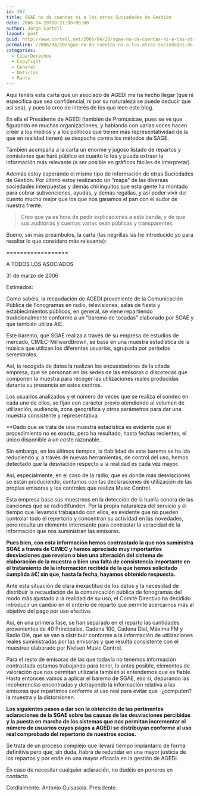 ```yaml
---
id: 397
title: SGAE no da cuentas ni a las otras Suciedades de Gestión
date: 2006-04-20T08:21:08+00:00
author: Jorge Cortell
layout: post
guid: http://www.cortell.net/2006/04/20/sgae-no-da-cuentas-ni-a-las-otras-suciedades-de-gestion/
permalink: /2006/04/20/sgae-no-da-cuentas-ni-a-las-otras-suciedades-de-gestion/
categories:
  - CiberDerechos
  - Copyfight
  - General
  - Noticias
  - Rants
---
```

Aquí­ tenéis esta carta que un asociado de AGEDI me ha hecho llegar (que ni especifica que sea confidencial, ni por su naturaleza se puede deducir que así­ sea), y pues lo creo de interés de los que leen este blog.

En ella el Presidente de AGEDI (también de Promusicae, pues se ve que figurando en muchas organizaciones, y hablando con varias voces hacen creer a los medios y a los polí­ticos que tienen más representatividad de la que en realidad tienen) se despacha contra los métodos de SAGE.

También acompaña a la carta un enorme y jugoso listado de repartos y comisiones que haré público en cuanto lo lea y pueda extraer la información más relevante (a ser posible en gráficos fáciles de interpretar).

Además estoy esperando el mismo tipo de información de otras Suciedades de Gestión. Por último estoy realizando un &#8220;mapa&#8221; de las diversas sociedades interpuestas y demás chiringuitos que esta gente ha montado para cobrar subvenciones, ayudas, y demás regalí­as, y así­ poder vivir del cuento mucho mejor que los que nos ganamos el pan con el sudor de nuestra frente.

> Creo que ya es hora de pedir explicaciones a esta banda, y de que sus auditorí­as y cuentas varias sean públicas y transparentes.

Bueno, sin más preámbulos, la carta (las negrillas las he introducido yo para resaltar lo que considero más relevante):

==================

A TODOS LOS ASOCIADOS

31 de marzo de 2006

Estimados:

Como sabéis, la recaudación de AGEDI proveniente de la Comunicación Pública de Fonogramas en radio, televisiones, salas de fiesta y establecimientos públicos, en general, se viene repartiendo tradicionalmente conforme a un &#8220;baremo de tocadas&#8221; elaborado por SGAE y que también utiliza AIE.

Este baremo, que SGAE realiza a través de su empresa de estudios de mercado, CIMEC-MillwardBrown, se basa en una muestra estadí­stica de la música que utilizan los diferentes usuarios, agrupada por perí­odos semestrales.

Así­, la recogida de datos la realizan los encuestadores de la citada empresa, que se personan en las sedes de las emisoras o discotecas que componen la muestra para recoger las utilizaciones reales producidas durante su presencia en estos centros.

Los usuarios analizados y el número de veces que se realiza el sondeo en cada uno de ellos, se fijan con carácter previo atendiendo al volumen de utilización, audiencia, zona geográfica y otros parámetros para dar una muestra consistente y representativa.

**Dado que se trata de una muestra estadí­stica es evidente que el procedimiento no es exacto, pero ha resultado, hasta fechas recientes, el único disponible a un coste razonable.</p> 

Sin embargo, en los últimos tiempos, la fiabilidad de este baremo se ha ido reduciendo y, a través de nuevas herramientas, de control del uso, hemos detectado que la desviación respecto a la realidad es cada vez mayor.</strong>

Así­, especialmente, en el caso de la radio, que es donde más desviaciones se están produciendo, contamos con las declaraciones de utilización de las propias emisoras y los controles que realiza Music Control.

Esta empresa basa sus muestreos en la detección de la huella sonora de las canciones que se radiodifunden. Por la propia naturaleza del servicio y el tiempo que llevamos trabajando con ellos, es evidente que no pueden controlar todo el repertorio y concentran su actividad en las novedades, pero resulta un elemento interesante para contrastar la veracidad de la información que nos suministran las emisoras.

**Pues bien, con esta información hemos contrastado la que nos suministra SGAE a través de CIMEC y hemos apreciado muy importantes desviaciones que revelan o bien una alteración del sistema de elaboración de la muestra o bien una falta de consistencia importante en el tratamiento de la información recibida de la que hemos solicitado cumplida â€¦ sin que, hasta la fecha, hayamos obtenido respuesta.**

Ante esta situación de clara inexactitud de los datos y la necesidad de distribuir la recaudación de la comunicación pública de fonogramas del modo más ajustado a la realidad de su uso, el Comité Directivo ha decidido introducir un cambio en el criterio de reparto que permite acercarnos más al objetivo del pago por uso efectivo.

Así­, en una primera fase, se han separado en el reparto las cantidades provenientes de 40 Principales, Cadena 100, Cadena Dial, Máxima FM y Radio Olé, que se van a distribuir conforme a la información de utilizaciones reales suministradas por las emisoras y que resulta consistente con el muestreo elaborado por Nielsen Music Control.

Para el resto de emisoras de las que todaví­a no tenemos información contrastada estamos trabajando para tener, lo antes posible, elementos de valoración que nos permitan utilizarla también si entendemos que es fiable. Hasta entonces vamos a aplicar el baremo de SGAE, eso sí­, depurando las incoherencias encontradas y detrayendo la información relativa a las emisoras que repartimos conforme al uso real para evitar que -¿computen? la muestra y la distorsionen.

**Los siguientes pasos a dar son la obtención de las pertinentes aclaraciones de la SGAE sobre las causas de las desviaciones percibidas y la puesta en marcha de los sistemas que nos permitan incrementar el número de usuarios cuyos pagos a AGEDI se distribuyan conforme al uso real comprobado del repertorio de nuestros socios.**

Se trata de un proceso complejo que llevará tiempo implantarlo de forma definitiva pero que, sin duda, habrá de redundar en una mayor justicia de los repartos y por ende en una mayor eficacia en la gestión de AGEDI.

En caso de necesitar cualquier aclaración, no dudéis en poneros en contacto

Cordialmente. Antonio Guisasola. Presidente.